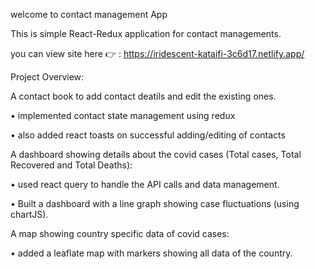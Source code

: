 welcome to contact management App

This is simple React-Redux application for contact managements.

you can view site here 👉 : https://iridescent-kataifi-3c6d17.netlify.app/


Project Overview:

A contact book to add contact deatils and edit the existing ones.

  • implemented contact state management using redux
  
  • also added react toasts on successful adding/editing of contacts

A dashboard showing details about the covid cases (Total cases, Total Recovered and Total Deaths):

  • used react query to handle the API calls and data management.
  
  • Built a dashboard with a line graph showing case fluctuations
    (using chartJS).
    
A map showing country specific data of covid cases:

  • added a leaflate map with markers showing all data of the country.

